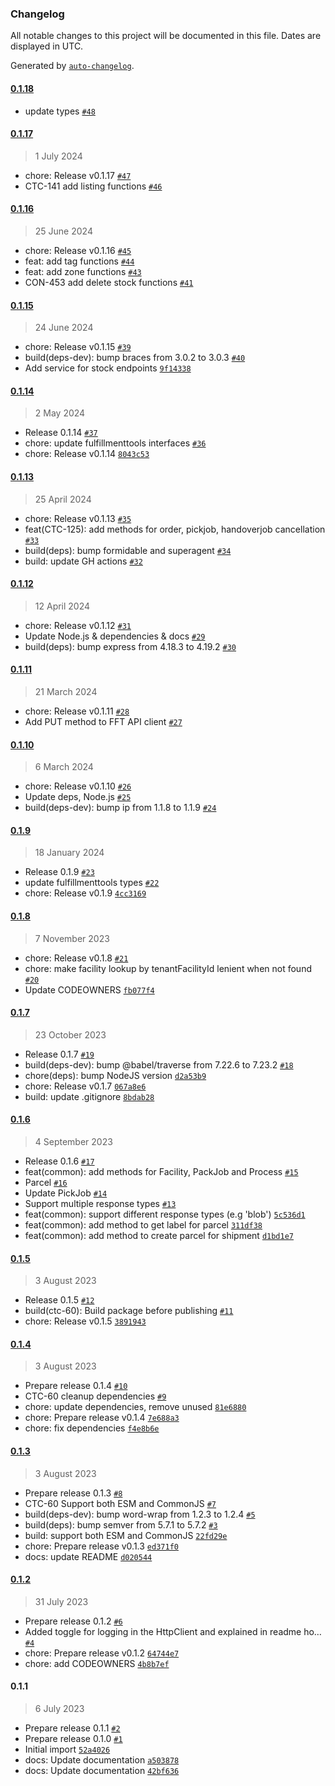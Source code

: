 ### Changelog

All notable changes to this project will be documented in this file. Dates are displayed in UTC.

Generated by [`auto-changelog`](https://github.com/CookPete/auto-changelog).

#### [0.1.18](https://github.com/fulfillmenttools/fulfillmenttools-sdk-typescript/compare/0.1.17...0.1.18)

- update types [`#48`](https://github.com/fulfillmenttools/fulfillmenttools-sdk-typescript/pull/48)

#### [0.1.17](https://github.com/fulfillmenttools/fulfillmenttools-sdk-typescript/compare/0.1.16...0.1.17)

> 1 July 2024

- chore: Release v0.1.17 [`#47`](https://github.com/fulfillmenttools/fulfillmenttools-sdk-typescript/pull/47)
- CTC-141 add listing functions [`#46`](https://github.com/fulfillmenttools/fulfillmenttools-sdk-typescript/pull/46)

#### [0.1.16](https://github.com/fulfillmenttools/fulfillmenttools-sdk-typescript/compare/0.1.15...0.1.16)

> 25 June 2024

- chore: Release v0.1.16 [`#45`](https://github.com/fulfillmenttools/fulfillmenttools-sdk-typescript/pull/45)
- feat: add tag functions [`#44`](https://github.com/fulfillmenttools/fulfillmenttools-sdk-typescript/pull/44)
- feat: add zone functions [`#43`](https://github.com/fulfillmenttools/fulfillmenttools-sdk-typescript/pull/43)
- CON-453 add delete stock functions [`#41`](https://github.com/fulfillmenttools/fulfillmenttools-sdk-typescript/pull/41)

#### [0.1.15](https://github.com/fulfillmenttools/fulfillmenttools-sdk-typescript/compare/0.1.14...0.1.15)

> 24 June 2024

- chore: Release v0.1.15 [`#39`](https://github.com/fulfillmenttools/fulfillmenttools-sdk-typescript/pull/39)
- build(deps-dev): bump braces from 3.0.2 to 3.0.3 [`#40`](https://github.com/fulfillmenttools/fulfillmenttools-sdk-typescript/pull/40)
- Add service for stock endpoints [`9f14338`](https://github.com/fulfillmenttools/fulfillmenttools-sdk-typescript/commit/9f1433819159fd06a1640c8d0d06ebdd260fb6a5)

#### [0.1.14](https://github.com/fulfillmenttools/fulfillmenttools-sdk-typescript/compare/0.1.13...0.1.14)

> 2 May 2024

- Release 0.1.14 [`#37`](https://github.com/fulfillmenttools/fulfillmenttools-sdk-typescript/pull/37)
- chore: update fulfillmenttools interfaces [`#36`](https://github.com/fulfillmenttools/fulfillmenttools-sdk-typescript/pull/36)
- chore: Release v0.1.14 [`8043c53`](https://github.com/fulfillmenttools/fulfillmenttools-sdk-typescript/commit/8043c5343b7314eb2a1fb9bb1c70188fed178246)

#### [0.1.13](https://github.com/fulfillmenttools/fulfillmenttools-sdk-typescript/compare/0.1.12...0.1.13)

> 25 April 2024

- chore: Release v0.1.13 [`#35`](https://github.com/fulfillmenttools/fulfillmenttools-sdk-typescript/pull/35)
- feat(CTC-125): add methods for order, pickjob, handoverjob cancellation [`#33`](https://github.com/fulfillmenttools/fulfillmenttools-sdk-typescript/pull/33)
- build(deps): bump formidable and superagent [`#34`](https://github.com/fulfillmenttools/fulfillmenttools-sdk-typescript/pull/34)
- build: update GH actions [`#32`](https://github.com/fulfillmenttools/fulfillmenttools-sdk-typescript/pull/32)

#### [0.1.12](https://github.com/fulfillmenttools/fulfillmenttools-sdk-typescript/compare/0.1.11...0.1.12)

> 12 April 2024

- chore: Release v0.1.12 [`#31`](https://github.com/fulfillmenttools/fulfillmenttools-sdk-typescript/pull/31)
- Update Node.js & dependencies & docs [`#29`](https://github.com/fulfillmenttools/fulfillmenttools-sdk-typescript/pull/29)
- build(deps): bump express from 4.18.3 to 4.19.2 [`#30`](https://github.com/fulfillmenttools/fulfillmenttools-sdk-typescript/pull/30)

#### [0.1.11](https://github.com/fulfillmenttools/fulfillmenttools-sdk-typescript/compare/0.1.10...0.1.11)

> 21 March 2024

- chore: Release v0.1.11 [`#28`](https://github.com/fulfillmenttools/fulfillmenttools-sdk-typescript/pull/28)
- Add PUT method to FFT API client [`#27`](https://github.com/fulfillmenttools/fulfillmenttools-sdk-typescript/pull/27)

#### [0.1.10](https://github.com/fulfillmenttools/fulfillmenttools-sdk-typescript/compare/0.1.9...0.1.10)

> 6 March 2024

- chore: Release v0.1.10 [`#26`](https://github.com/fulfillmenttools/fulfillmenttools-sdk-typescript/pull/26)
- Update deps, Node.js [`#25`](https://github.com/fulfillmenttools/fulfillmenttools-sdk-typescript/pull/25)
- build(deps-dev): bump ip from 1.1.8 to 1.1.9 [`#24`](https://github.com/fulfillmenttools/fulfillmenttools-sdk-typescript/pull/24)

#### [0.1.9](https://github.com/fulfillmenttools/fulfillmenttools-sdk-typescript/compare/0.1.8...0.1.9)

> 18 January 2024

- Release 0.1.9 [`#23`](https://github.com/fulfillmenttools/fulfillmenttools-sdk-typescript/pull/23)
- update fulfillmenttools types [`#22`](https://github.com/fulfillmenttools/fulfillmenttools-sdk-typescript/pull/22)
- chore: Release v0.1.9 [`4cc3169`](https://github.com/fulfillmenttools/fulfillmenttools-sdk-typescript/commit/4cc3169e0765835523aa5e93583add583b6c4d63)

#### [0.1.8](https://github.com/fulfillmenttools/fulfillmenttools-sdk-typescript/compare/0.1.7...0.1.8)

> 7 November 2023

- chore: Release v0.1.8 [`#21`](https://github.com/fulfillmenttools/fulfillmenttools-sdk-typescript/pull/21)
- chore: make facility lookup by tenantFacilityId lenient when not found [`#20`](https://github.com/fulfillmenttools/fulfillmenttools-sdk-typescript/pull/20)
- Update CODEOWNERS [`fb077f4`](https://github.com/fulfillmenttools/fulfillmenttools-sdk-typescript/commit/fb077f47b81f17f0a7c2c810048cc68149685368)

#### [0.1.7](https://github.com/fulfillmenttools/fulfillmenttools-sdk-typescript/compare/0.1.6...0.1.7)

> 23 October 2023

- Release 0.1.7 [`#19`](https://github.com/fulfillmenttools/fulfillmenttools-sdk-typescript/pull/19)
- build(deps-dev): bump @babel/traverse from 7.22.6 to 7.23.2 [`#18`](https://github.com/fulfillmenttools/fulfillmenttools-sdk-typescript/pull/18)
- chore(deps): bump NodeJS version [`d2a53b9`](https://github.com/fulfillmenttools/fulfillmenttools-sdk-typescript/commit/d2a53b9b0c3e07da41180c0f568e4f50189c376d)
- chore: Release v0.1.7 [`067a8e6`](https://github.com/fulfillmenttools/fulfillmenttools-sdk-typescript/commit/067a8e6135f68655379b7dcc6fb9f247f9207733)
- build: update .gitignore [`8bdab28`](https://github.com/fulfillmenttools/fulfillmenttools-sdk-typescript/commit/8bdab28af68b72bc61029d509e485bd41381044e)

#### [0.1.6](https://github.com/fulfillmenttools/fulfillmenttools-sdk-typescript/compare/0.1.5...0.1.6)

> 4 September 2023

- Release 0.1.6 [`#17`](https://github.com/fulfillmenttools/fulfillmenttools-sdk-typescript/pull/17)
- feat(common): add methods for Facility, PackJob and Process [`#15`](https://github.com/fulfillmenttools/fulfillmenttools-sdk-typescript/pull/15)
- Parcel [`#16`](https://github.com/fulfillmenttools/fulfillmenttools-sdk-typescript/pull/16)
- Update PickJob [`#14`](https://github.com/fulfillmenttools/fulfillmenttools-sdk-typescript/pull/14)
- Support multiple response types [`#13`](https://github.com/fulfillmenttools/fulfillmenttools-sdk-typescript/pull/13)
- feat(common): support different response types (e.g 'blob') [`5c536d1`](https://github.com/fulfillmenttools/fulfillmenttools-sdk-typescript/commit/5c536d1cfb8a94a1da94a9ddfa5f74a12975ef09)
- feat(common): add method to get label for parcel [`311df38`](https://github.com/fulfillmenttools/fulfillmenttools-sdk-typescript/commit/311df38d219cb0ca690b5a69f40bc33b68725270)
- feat(common): add method to create parcel for shipment [`d1bd1e7`](https://github.com/fulfillmenttools/fulfillmenttools-sdk-typescript/commit/d1bd1e7d24dad09be0ad582a8b2275ce98c855e1)

#### [0.1.5](https://github.com/fulfillmenttools/fulfillmenttools-sdk-typescript/compare/0.1.4...0.1.5)

> 3 August 2023

- Release 0.1.5 [`#12`](https://github.com/fulfillmenttools/fulfillmenttools-sdk-typescript/pull/12)
- build(ctc-60): Build package before publishing [`#11`](https://github.com/fulfillmenttools/fulfillmenttools-sdk-typescript/pull/11)
- chore: Release v0.1.5 [`3891943`](https://github.com/fulfillmenttools/fulfillmenttools-sdk-typescript/commit/3891943d79336f92486777b65ffd528ae513d36a)

#### [0.1.4](https://github.com/fulfillmenttools/fulfillmenttools-sdk-typescript/compare/0.1.3...0.1.4)

> 3 August 2023

- Prepare release 0.1.4 [`#10`](https://github.com/fulfillmenttools/fulfillmenttools-sdk-typescript/pull/10)
- CTC-60 cleanup dependencies [`#9`](https://github.com/fulfillmenttools/fulfillmenttools-sdk-typescript/pull/9)
- chore: update dependencies, remove unused [`81e6880`](https://github.com/fulfillmenttools/fulfillmenttools-sdk-typescript/commit/81e68809676880d782768bc20d60a972787e9b60)
- chore: Prepare release v0.1.4 [`7e688a3`](https://github.com/fulfillmenttools/fulfillmenttools-sdk-typescript/commit/7e688a34e89e591ba3d5049ba46e166e607de9ba)
- chore: fix dependencies [`f4e8b6e`](https://github.com/fulfillmenttools/fulfillmenttools-sdk-typescript/commit/f4e8b6e42efd43141e83403e6b363032bc2a64b6)

#### [0.1.3](https://github.com/fulfillmenttools/fulfillmenttools-sdk-typescript/compare/0.1.2...0.1.3)

> 3 August 2023

- Prepare release 0.1.3 [`#8`](https://github.com/fulfillmenttools/fulfillmenttools-sdk-typescript/pull/8)
- CTC-60 Support both ESM and CommonJS [`#7`](https://github.com/fulfillmenttools/fulfillmenttools-sdk-typescript/pull/7)
- build(deps-dev): bump word-wrap from 1.2.3 to 1.2.4 [`#5`](https://github.com/fulfillmenttools/fulfillmenttools-sdk-typescript/pull/5)
- build(deps): bump semver from 5.7.1 to 5.7.2 [`#3`](https://github.com/fulfillmenttools/fulfillmenttools-sdk-typescript/pull/3)
- build: support both ESM and CommonJS [`22fd29e`](https://github.com/fulfillmenttools/fulfillmenttools-sdk-typescript/commit/22fd29e2e2381fad8ea61ea699018d834c5f66bc)
- chore: Prepare release v0.1.3 [`ed371f0`](https://github.com/fulfillmenttools/fulfillmenttools-sdk-typescript/commit/ed371f0423e86da1d19e8ddc9f5ef7f05acd1fbf)
- docs: update README [`d020544`](https://github.com/fulfillmenttools/fulfillmenttools-sdk-typescript/commit/d020544eef844dab37fe4b386ab983daf9f0d971)

#### [0.1.2](https://github.com/fulfillmenttools/fulfillmenttools-sdk-typescript/compare/0.1.1...0.1.2)

> 31 July 2023

- Prepare release 0.1.2 [`#6`](https://github.com/fulfillmenttools/fulfillmenttools-sdk-typescript/pull/6)
- Added toggle for logging in the HttpClient and explained in readme ho… [`#4`](https://github.com/fulfillmenttools/fulfillmenttools-sdk-typescript/pull/4)
- chore: Prepare release v0.1.2 [`64744e7`](https://github.com/fulfillmenttools/fulfillmenttools-sdk-typescript/commit/64744e77a913412f6183ff89105aefb1ac21b9ab)
- chore: add CODEOWNERS [`4b8b7ef`](https://github.com/fulfillmenttools/fulfillmenttools-sdk-typescript/commit/4b8b7ef7f1b78b34427f5761bc74ec45a6253a5a)

#### 0.1.1

> 6 July 2023

- Prepare release 0.1.1 [`#2`](https://github.com/fulfillmenttools/fulfillmenttools-sdk-typescript/pull/2)
- Prepare release 0.1.0 [`#1`](https://github.com/fulfillmenttools/fulfillmenttools-sdk-typescript/pull/1)
- Initial import [`52a4026`](https://github.com/fulfillmenttools/fulfillmenttools-sdk-typescript/commit/52a402666bb1639d99189f3f3eeb3acae021dae6)
- docs: Update documentation [`a503878`](https://github.com/fulfillmenttools/fulfillmenttools-sdk-typescript/commit/a503878a881ddb9408888c9a4e8dc7de13b33725)
- docs: Update documentation [`42bf636`](https://github.com/fulfillmenttools/fulfillmenttools-sdk-typescript/commit/42bf6365c3a48dea20b1e8ab5faf21d6b1db7da1)
